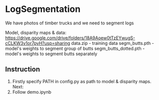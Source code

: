 # LogSegmentation
We have photos of timber trucks and we need to segment logs

Model, disparity maps & data: https://drive.google.com/drive/folders/18A9Aoew0tTzEYwugS-cCLKW3v1or7pyH?usp=sharing
data.zip - training data
segm_butts.pth - model's weights to segment group of butts
segm_butts_dotted.pth - model's weights to segment butts separately

## Instruction
1. Firstly specify PATH in config.py as path to model & disparity maps. Next:
2. Follow demo.ipynb
